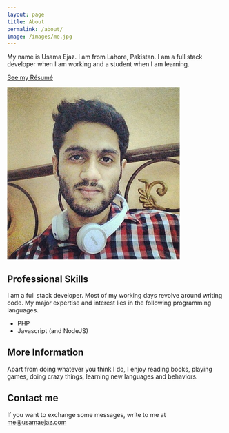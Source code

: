 ```yaml
---
layout: page
title: About
permalink: /about/
image: /images/me.jpg
---
```


<div>
	<div class="about-text">
		<p>My name is Usama Ejaz. I am from Lahore, Pakistan. I am a full stack developer when I am working and a student when I am learning.</p>
		<p><a href="/resume/">See my Résumé</a></p>
	</div>
	<div class="about-image">
		<img src="/images/me.jpg" alt="Usama Ejaz" />
	</div>
</div>
<div class="clearfix"></div>

## Professional Skills
I am a full stack developer. Most of my working days revolve around writing code. My major expertise and interest lies in the following programming languages. 
- PHP
- Javascript (and NodeJS)

## More Information
Apart from doing whatever you think I do, I enjoy reading books, playing games, doing crazy things, learning new languages and behaviors.

## Contact me
If you want to exchange some messages, write to me at [me@usamaejaz.com](me@usamaejaz.com)
